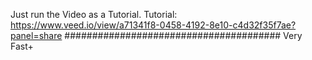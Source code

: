 Just run the Video as a Tutorial.
Tutorial: https://www.veed.io/view/a71341f8-0458-4192-8e10-c4d32f35f7ae?panel=share
#######################################
Very Fast+
